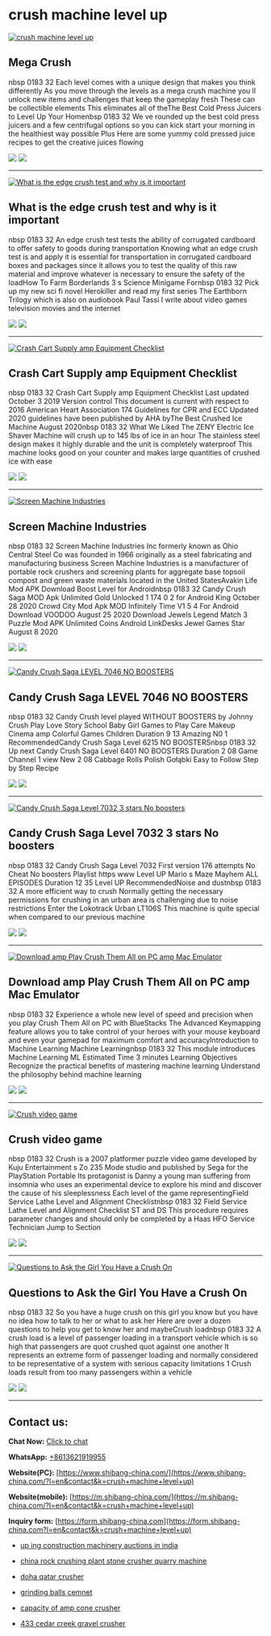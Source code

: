 # crush machine level up

<a href="https://swt.shibang-china.com/?l=en&img&k=crush+machine+level+up" target="_blank">![crush machine level up](http://static.shibang-china.com/all-800x300/14.jpg)</a>

## Mega Crush
nbsp 0183 32 Each level comes with a unique design that makes you think differently As you move through the levels as a mega crush machine you ll unlock new items and challenges that keep the gameplay fresh These can be collectible elements This eliminates all of theThe Best Cold Press Juicers to Level Up Your Homenbsp 0183 32 We ve rounded up the best cold press juicers and a few centrifugal options so you can kick start your morning in the healthiest way possible Plus Here are some yummy cold pressed juice recipes to get the creative juices flowing


<a href="https://whatsapp.shibangsoft.com/WhatsApp.php" target="_blank" title="WhatsApp">![](http://static.shibang-china.com/icon/whatsapp.png)</a> <a href="https://swt.shibang-china.com/?l=en&icon&k=crush+machine+level+up" target="_blank">![](http://static.shibang-china.com/icon/chat-en.png)</a>

---

<a href="https://swt.shibang-china.com/?l=en&img&k=crush+machine+level+up" target="_blank">![What is the edge crush test and why is it important](http://static.shibang-china.com/all-800x300/939.jpg)</a>

## What is the edge crush test and why is it important
nbsp 0183 32 An edge crush test tests the ability of corrugated cardboard to offer safety to goods during transportation Knowing what an edge crush test is and apply it is essential for transportation in corrugated cardboard boxes and packages since it allows you to test the quality of this raw material and improve whatever is necessary to ensure the safety of the loadHow To Farm Borderlands 3 s Science Minigame Fornbsp 0183 32 Pick up my new sci fi novel Herokiller and read my first series The Earthborn Trilogy which is also on audiobook Paul Tassi I write about video games television movies and the internet


<a href="https://whatsapp.shibangsoft.com/WhatsApp.php" target="_blank" title="WhatsApp">![](http://static.shibang-china.com/icon/whatsapp.png)</a> <a href="https://swt.shibang-china.com/?l=en&icon&k=crush+machine+level+up" target="_blank">![](http://static.shibang-china.com/icon/chat-en.png)</a>

---

<a href="https://swt.shibang-china.com/?l=en&img&k=crush+machine+level+up" target="_blank">![Crash Cart Supply amp Equipment Checklist](http://static.shibang-china.com/all-800x300/1460.jpg)</a>

## Crash Cart Supply amp Equipment Checklist
nbsp 0183 32 Crash Cart Supply amp Equipment Checklist Last updated October 3 2019 Version control This document is current with respect to 2016 American Heart Association 174 Guidelines for CPR and ECC Updated 2020 guidelines have been published by AHA byThe Best Crushed Ice Machine August 2020nbsp 0183 32 What We Liked The ZENY Electric Ice Shaver Machine will crush up to 145 lbs of ice in an hour The stainless steel design makes it highly durable and the unit is completely waterproof This machine looks good on your counter and makes large quantities of crushed ice with ease


<a href="https://whatsapp.shibangsoft.com/WhatsApp.php" target="_blank" title="WhatsApp">![](http://static.shibang-china.com/icon/whatsapp.png)</a> <a href="https://swt.shibang-china.com/?l=en&icon&k=crush+machine+level+up" target="_blank">![](http://static.shibang-china.com/icon/chat-en.png)</a>

---

<a href="https://swt.shibang-china.com/?l=en&img&k=crush+machine+level+up" target="_blank">![Screen Machine Industries](http://static.shibang-china.com/all-800x300/690.jpg)</a>

## Screen Machine Industries
nbsp 0183 32 Screen Machine Industries Inc formerly known as Ohio Central Steel Co was founded in 1966 originally as a steel fabricating and manufacturing business Screen Machine Industries is a manufacturer of portable rock crushers and screening plants for aggregate base topsoil compost and green waste materials located in the United StatesAvakin Life Mod APK Download Boost Level for Androidnbsp 0183 32 Candy Crush Saga MOD Apk Unlimited Gold Unlocked 1 174 0 2 for Android King October 28 2020 Crowd City Mod Apk MOD Infinitely Time V1 5 4 For Android Download VOODOO August 25 2020 Download Jewels Legend Match 3 Puzzle Mod APK Unlimited Coins Android LinkDesks Jewel Games Star August 8 2020


<a href="https://whatsapp.shibangsoft.com/WhatsApp.php" target="_blank" title="WhatsApp">![](http://static.shibang-china.com/icon/whatsapp.png)</a> <a href="https://swt.shibang-china.com/?l=en&icon&k=crush+machine+level+up" target="_blank">![](http://static.shibang-china.com/icon/chat-en.png)</a>

---

<a href="https://swt.shibang-china.com/?l=en&img&k=crush+machine+level+up" target="_blank">![Candy Crush Saga LEVEL 7046 NO BOOSTERS](http://static.shibang-china.com/all-800x300/738.jpg)</a>

## Candy Crush Saga LEVEL 7046 NO BOOSTERS
nbsp 0183 32 Candy Crush level played WITHOUT BOOSTERS by Johnny Crush Play Love Story School Baby Girl Games to Play Care Makeup Cinema amp Colorful Games Children Duration 9 13 Amazing N0 1 RecommendedCandy Crush Saga Level 6215 NO BOOSTERSnbsp 0183 32 Up next Candy Crush Saga Level 6401 NO BOOSTERS Duration 2 08 Game Channel 1 view New 2 08 Cabbage Rolls Polish Gołąbki Easy to Follow Step by Step Recipe


<a href="https://whatsapp.shibangsoft.com/WhatsApp.php" target="_blank" title="WhatsApp">![](http://static.shibang-china.com/icon/whatsapp.png)</a> <a href="https://swt.shibang-china.com/?l=en&icon&k=crush+machine+level+up" target="_blank">![](http://static.shibang-china.com/icon/chat-en.png)</a>

---

<a href="https://swt.shibang-china.com/?l=en&img&k=crush+machine+level+up" target="_blank">![Candy Crush Saga Level 7032 3 stars No boosters](http://static.shibang-china.com/all-800x300/555.jpg)</a>

## Candy Crush Saga Level 7032 3 stars No boosters
nbsp 0183 32 Candy Crush Saga Level 7032 First version 176 attempts No Cheat No boosters Playlist https www Level UP Mario s Maze Mayhem ALL EPISODES Duration 12 35 Level UP RecommendedNoise and dustnbsp 0183 32 A more efficient way to crush Normally getting the necessary permissions for crushing in an urban area is challenging due to noise restrictions Enter the Lokotrack Urban LT106S This machine is quite special when compared to our previous machine


<a href="https://whatsapp.shibangsoft.com/WhatsApp.php" target="_blank" title="WhatsApp">![](http://static.shibang-china.com/icon/whatsapp.png)</a> <a href="https://swt.shibang-china.com/?l=en&icon&k=crush+machine+level+up" target="_blank">![](http://static.shibang-china.com/icon/chat-en.png)</a>

---

<a href="https://swt.shibang-china.com/?l=en&img&k=crush+machine+level+up" target="_blank">![Download amp Play Crush Them All on PC amp Mac Emulator](http://static.shibang-china.com/all-800x300/907.jpg)</a>

## Download amp Play Crush Them All on PC amp Mac Emulator
nbsp 0183 32 Experience a whole new level of speed and precision when you play Crush Them All on PC with BlueStacks The Advanced Keymapping feature allows you to take control of your heroes with your mouse keyboard and even your gamepad for maximum comfort and accuracyIntroduction to Machine Learning Machine Learningnbsp 0183 32 This module introduces Machine Learning ML Estimated Time 3 minutes Learning Objectives Recognize the practical benefits of mastering machine learning Understand the philosophy behind machine learning


<a href="https://whatsapp.shibangsoft.com/WhatsApp.php" target="_blank" title="WhatsApp">![](http://static.shibang-china.com/icon/whatsapp.png)</a> <a href="https://swt.shibang-china.com/?l=en&icon&k=crush+machine+level+up" target="_blank">![](http://static.shibang-china.com/icon/chat-en.png)</a>

---

<a href="https://swt.shibang-china.com/?l=en&img&k=crush+machine+level+up" target="_blank">![Crush video game](http://static.shibang-china.com/all-800x300/516.jpg)</a>

## Crush video game
nbsp 0183 32 Crush is a 2007 platformer puzzle video game developed by Kuju Entertainment s Zo 235 Mode studio and published by Sega for the PlayStation Portable Its protagonist is Danny a young man suffering from insomnia who uses an experimental device to explore his mind and discover the cause of his sleeplessness Each level of the game representingField Service Lathe Level and Alignment Checklistnbsp 0183 32 Field Service Lathe Level and Alignment Checklist ST and DS This procedure requires parameter changes and should only be completed by a Haas HFO Service Technician Jump to Section


<a href="https://whatsapp.shibangsoft.com/WhatsApp.php" target="_blank" title="WhatsApp">![](http://static.shibang-china.com/icon/whatsapp.png)</a> <a href="https://swt.shibang-china.com/?l=en&icon&k=crush+machine+level+up" target="_blank">![](http://static.shibang-china.com/icon/chat-en.png)</a>

---

<a href="https://swt.shibang-china.com/?l=en&img&k=crush+machine+level+up" target="_blank">![Questions to Ask the Girl You Have a Crush On](http://static.shibang-china.com/all-800x300/975.jpg)</a>

## Questions to Ask the Girl You Have a Crush On
nbsp 0183 32 So you have a huge crush on this girl you know but you have no idea how to talk to her or what to ask her Here are over a dozen questions to help you get to know her and maybeCrush loadnbsp 0183 32 A crush load is a level of passenger loading in a transport vehicle which is so high that passengers are quot crushed quot against one another It represents an extreme form of passenger loading and normally considered to be representative of a system with serious capacity limitations 1 Crush loads result from too many passengers within a vehicle


<a href="https://whatsapp.shibangsoft.com/WhatsApp.php" target="_blank" title="WhatsApp">![](http://static.shibang-china.com/icon/whatsapp.png)</a> <a href="https://swt.shibang-china.com/?l=en&icon&k=crush+machine+level+up" target="_blank">![](http://static.shibang-china.com/icon/chat-en.png)</a>

---
## Contact us:

**Chat Now:** [Click to chat](https://swt.shibang-china.com?l=en&contact&k=crush+machine+level+up)

**WhatsApp:**  [+8613621919955](https://whatsapp.shibangsoft.com/WhatsApp.php)

**Website(PC):** [https://www.shibang-china.com/](https://www.shibang-china.com/?l=en&contact&k=crush+machine+level+up)

**Website(mobile):** [https://m.shibang-china.com/](https://m.shibang-china.com/?l=en&contact&k=crush+machine+level+up)

**Inquiry form:** [https://form.shibang-china.com](https://form.shibang-china.com?l=en&contact&k=crush+machine+level+up)

* [up ing construction machinery auctions in india](../161/up%20ing%20construction%20machinery%20auctions%20in%20india.md)

* [china rock crushing plant stone crusher quarry machine](../169/china%20rock%20crushing%20plant%20stone%20crusher%20quarry%20machine.md)

* [doha qatar crusher](../166/doha%20qatar%20crusher.md)

* [grinding balls cemnet](../163/grinding%20balls%20cemnet.md)

* [capacity of amp cone crusher](../167/capacity%20of%20amp%20cone%20crusher.md)

* [433 cedar creek gravel crusher](../167/433%20cedar%20creek%20gravel%20crusher.md)